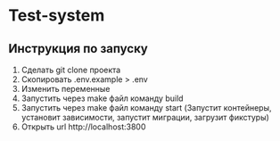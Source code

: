 # Test-system

## Инструкция по запуску

1. Сделать git clone проекта
2. Скопировать .env.example > .env
3. Изменить переменные
4. Запустить через make файл команду build
5. Запустить через make файл команду start (Запустит контейнеры, установит зависимости, запустит миграции, загрузит фикстуры)
6. Открыть url http://localhost:3800
